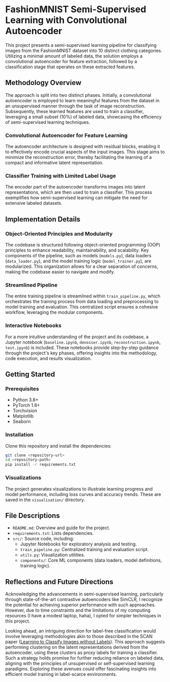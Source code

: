# FashionMNIST Semi-Supervised Learning with Convolutional Autoencoder

This project presents a semi-supervised learning pipeline for classifying images from the FashionMNIST dataset into 10 distinct clothing categories. Utilizing a minimal amount of labeled data, the solution employs a convolutional autoencoder for feature extraction, followed by a classification stage that operates on these extracted features.

## Methodology Overview

The approach is split into two distinct phases. Initially, a convolutional autoencoder is employed to learn meaningful features from the dataset in an unsupervised manner through the task of image reconstruction. Subsequently, these learned features are used to train a classifier, leveraging a small subset (10%) of labeled data, showcasing the efficiency of semi-supervised learning techniques.

### Convolutional Autoencoder for Feature Learning

The autoencoder architecture is designed with residual blocks, enabling it to effectively encode crucial aspects of the input images. This stage aims to minimize the reconstruction error, thereby facilitating the learning of a compact and informative latent representation.

### Classifier Training with Limited Label Usage

The encoder part of the autoencoder transforms images into latent representations, which are then used to train a classifier. This process exemplifies how semi-supervised learning can mitigate the need for extensive labeled datasets.

## Implementation Details

### Object-Oriented Principles and Modularity

The codebase is structured following object-oriented programming (OOP) principles to enhance readability, maintainability, and scalability. Key components of the pipeline, such as models (`models.py`), data loaders (`data_loader.py`), and the model training logic (`model_trainer.py`), are modularized. This organization allows for a clear separation of concerns, making the codebase easier to navigate and modify.

### Streamlined Pipeline

The entire training pipeline is streamlined within `train_pipeline.py`, which orchestrates the training process from data loading and preprocessing to model training and evaluation. This centralized script ensures a cohesive workflow, leveraging the modular components.

### Interactive Notebooks

For a more intuitive understanding of the project and its codebase, a Jupyter notebook (`baseline.ipynb`, `denoiser.ipynb`, `reconstruction.ipynb`, `test.ipynb`) is included. These notebooks provide step-by-step guidance through the project's key phases, offering insights into the methodology, code execution, and results visualization.

## Getting Started

### Prerequisites

- Python 3.8+
- PyTorch 1.8+
- Torchvision
- Matplotlib
- Seaborn

### Installation

Clone this repository and install the dependencies:

```bash
git clone <repository-url>
cd <repository-path>
pip install -r requirements.txt
```

### Visualizations

The project generates visualizations to illustrate learning progress and model performance, including loss curves and accuracy trends. These are saved in the `visualisation/` directory.

## File Descriptions

- `README.md`: Overview and guide for the project.
- `requirements.txt`: Lists dependencies.
- `src/`: Source code, including:
  - Jupyter Notebooks for exploratory analysis and testing.
  - `train_pipeline.py`: Centralized training and evaluation script.
  - `utils.py`: Visualization utilities.
  - `components/`: Core ML components (data loaders, model definitions, training logic).

## Reflections and Future Directions

Acknowledging the advancements in semi-supervised learning, particularly through state-of-the-art contrastive autoencoders like SimCLR, I recognize the potential for achieving superior performance with such approaches. However, due to time constraints and the limitations of my computing resources (I have a modest laptop, haha), I opted for simpler techniques in this project.

Looking ahead, an intriguing direction for label-free classification would involve leveraging methodologies akin to those described in the SCAN paper ([Learning to Classify Images without Labels](https://arxiv.org/abs/2005.12320)). This approach suggests performing clustering on the latent representations derived from the autoencoder, using these clusters as proxy labels for training a classifier. Such a strategy holds promise for further reducing reliance on labeled data, aligning with the principles of unsupervised or self-supervised learning paradigms. Exploring these avenues could offer fascinating insights into efficient model training in label-scarce environments.
